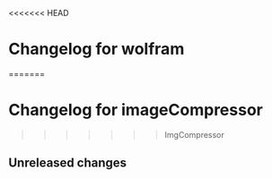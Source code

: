 <<<<<<< HEAD
# Changelog for wolfram
=======
# Changelog for imageCompressor
>>>>>>> ImgCompressor

## Unreleased changes
